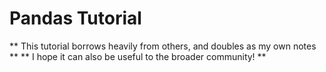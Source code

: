 # Pandas Tutorial

** This tutorial borrows heavily from others, and doubles as my own notes **
** I hope it can also be useful to the broader community! **
